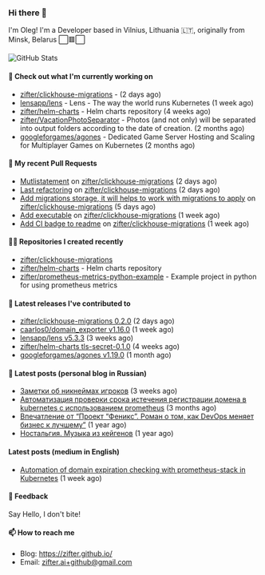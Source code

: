 ### Hi there 👋

I'm Oleg! I'm a Developer based in Vilnius, Lithuania 🇱🇹, originally from Minsk, Belarus ⬜🟥⬜

![GitHub Stats](https://github-readme-stats.vercel.app/api?username=zifter&count_private=true&theme=tokyonight&show_icons=true)

#### 👷 Check out what I'm currently working on

- [zifter/clickhouse-migrations](https://github.com/zifter/clickhouse-migrations) -  (2 days ago)
- [lensapp/lens](https://github.com/lensapp/lens) - Lens - The way the world runs Kubernetes (1 week ago)
- [zifter/helm-charts](https://github.com/zifter/helm-charts) - Helm charts repository (4 weeks ago)
- [zifter/VacationPhotoSeparator](https://github.com/zifter/VacationPhotoSeparator) - Photos (and not only) will be separated into output folders according to the date of creation. (2 months ago)
- [googleforgames/agones](https://github.com/googleforgames/agones) - Dedicated Game Server Hosting and Scaling for Multiplayer Games on Kubernetes (2 months ago)

#### 🔨 My recent Pull Requests

- [Mutlistatement](https://github.com/zifter/clickhouse-migrations/pull/8) on [zifter/clickhouse-migrations](https://github.com/zifter/clickhouse-migrations) (2 days ago)
- [Last refactoring](https://github.com/zifter/clickhouse-migrations/pull/7) on [zifter/clickhouse-migrations](https://github.com/zifter/clickhouse-migrations) (2 days ago)
- [Add migrations storage, it will helps to work with migrations to apply](https://github.com/zifter/clickhouse-migrations/pull/6) on [zifter/clickhouse-migrations](https://github.com/zifter/clickhouse-migrations) (5 days ago)
- [Add executable](https://github.com/zifter/clickhouse-migrations/pull/5) on [zifter/clickhouse-migrations](https://github.com/zifter/clickhouse-migrations) (1 week ago)
- [Add CI badge to readme](https://github.com/zifter/clickhouse-migrations/pull/4) on [zifter/clickhouse-migrations](https://github.com/zifter/clickhouse-migrations) (1 week ago)

#### 👨‍💻 Repositories I created recently
- [zifter/clickhouse-migrations](https://github.com/zifter/clickhouse-migrations)
- [zifter/helm-charts](https://github.com/zifter/helm-charts) - Helm charts repository
- [zifter/prometheus-metrics-python-example](https://github.com/zifter/prometheus-metrics-python-example) - Example project in python for using prometheus metrics

#### 🚀 Latest releases I've contributed to
- [zifter/clickhouse-migrations 0.2.0](https://github.com/zifter/clickhouse-migrations/releases/tag/0.2.0) (2 days ago)
- [caarlos0/domain_exporter v1.16.0](https://github.com/caarlos0/domain_exporter/releases/tag/v1.16.0) (1 week ago)
- [lensapp/lens v5.3.3](https://github.com/lensapp/lens/releases/tag/v5.3.3) (3 weeks ago)
- [zifter/helm-charts tls-secret-0.1.0](https://github.com/zifter/helm-charts/releases/tag/tls-secret-0.1.0) (4 weeks ago)
- [googleforgames/agones v1.19.0](https://github.com/googleforgames/agones/releases/tag/v1.19.0) (1 month ago)

#### 📄 Latest posts (personal blog in Russian)
- [Заметки об никнеймах игроков](https://zifter.github.io/offtopic/gamedev/2021/12/10/nicknames-in-games.html) (3 weeks ago)
- [Автоматизация проверки срока истечения регистрации домена в kubernetes с использованием prometheus](https://zifter.github.io/devops/2021/09/12/domain-expiration-prometheus-exporter.html) (3 months ago)
- [Впечатление от “Проект “Феникс”. Роман о том, как DevOps меняет бизнес к лучшему”](https://zifter.github.io/offtopic/2021/01/09/fenix-book-review.html) (1 year ago)
- [Ностальгия. Музыка из кейгенов](https://zifter.github.io/offtopic/2020/10/28/patch-music-nostalgia.html) (1 year ago)

#### Latest posts (medium in English)
- [Automation of domain expiration checking with prometheus-stack in Kubernetes](https://medium.com/@olegstrokachuk/automation-of-domain-expiration-checking-with-prometheus-stack-in-kubernetes-ea4e4571f5b4?source=rss-766601af1f16------2) (1 week ago)

#### 💬 Feedback

Say Hello, I don't bite!

#### 📫 How to reach me

- Blog: https://zifter.github.io/
- Email: zifter.ai+github@gmail.com
